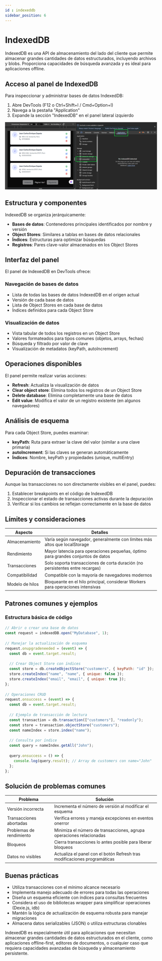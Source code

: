 ```yaml
---
id : indexeddb
sidebar_position: 6
---
```


# IndexedDB

IndexedDB es una API de almacenamiento del lado del cliente que permite almacenar grandes cantidades de datos estructurados, incluyendo archivos y blobs. Proporciona capacidades de búsqueda avanzada y es ideal para aplicaciones offline.

## Acceso al panel de IndexedDB

Para inspeccionar y administrar bases de datos IndexedDB:

1. Abre DevTools (F12 o Ctrl+Shift+I / Cmd+Option+I)
2. Navega a la pestaña "Application"
3. Expande la sección "IndexedDB" en el panel lateral izquierdo

![alt text](img/indexeddb-1.png)

## Estructura y componentes

IndexedDB se organiza jerárquicamente:

- **Bases de datos**: Contenedores principales identificados por nombre y versión
- **Object Stores**: Similares a tablas en bases de datos relacionales
- **Índices**: Estructuras para optimizar búsquedas
- **Registros**: Pares clave-valor almacenados en los Object Stores

## Interfaz del panel

El panel de IndexedDB en DevTools ofrece:

### Navegación de bases de datos

- Lista de todas las bases de datos IndexedDB en el origen actual
- Versión de cada base de datos
- Lista de Object Stores en cada base de datos
- Índices definidos para cada Object Store

### Visualización de datos

- Vista tabular de todos los registros en un Object Store
- Valores formateados para tipos comunes (objetos, arrays, fechas)
- Búsqueda y filtrado por valor de clave
- Visualización de metadatos (keyPath, autoIncrement)

## Operaciones disponibles

El panel permite realizar varias acciones:

- **Refresh**: Actualiza la visualización de datos
- **Clear object store**: Elimina todos los registros de un Object Store
- **Delete database**: Elimina completamente una base de datos
- **Edit value**: Modifica el valor de un registro existente (en algunos navegadores)

## Análisis de esquema

Para cada Object Store, puedes examinar:

- **keyPath**: Ruta para extraer la clave del valor (similar a una clave primaria)
- **autoIncrement**: Si las claves se generan automáticamente
- **Índices**: Nombre, keyPath y propiedades (unique, multiEntry)

## Depuración de transacciones

Aunque las transacciones no son directamente visibles en el panel, puedes:

1. Establecer breakpoints en el código de IndexedDB
2. Inspeccionar el estado de transacciones activas durante la depuración
3. Verificar si los cambios se reflejan correctamente en la base de datos

## Límites y consideraciones

| Aspecto | Detalles |
|---------|----------|
| Almacenamiento | Varía según navegador, generalmente con límites más altos que localStorage |
| Rendimiento | Mayor latencia para operaciones pequeñas, óptimo para grandes conjuntos de datos |
| Transacciones | Solo soporta transacciones de corta duración (no persistentes entre recargas) |
| Compatibilidad | Compatible con la mayoría de navegadores modernos |
| Modelo de hilos | Bloqueante en el hilo principal, considerar Workers para operaciones intensivas |

## Patrones comunes y ejemplos

### Estructura básica de código

```javascript
// Abrir o crear una base de datos
const request = indexedDB.open("MyDatabase", 1);

// Manejar la actualización de esquema
request.onupgradeneeded = (event) => {
  const db = event.target.result;
  
  // Crear Object Store con índices
  const store = db.createObjectStore("customers", { keyPath: "id" });
  store.createIndex("name", "name", { unique: false });
  store.createIndex("email", "email", { unique: true });
};

// Operaciones CRUD
request.onsuccess = (event) => {
  const db = event.target.result;
  
  // Ejemplo de transacción de lectura
  const transaction = db.transaction(["customers"], "readonly");
  const store = transaction.objectStore("customers");
  const nameIndex = store.index("name");
  
  // Consulta por índice
  const query = nameIndex.getAll("John");
  
  query.onsuccess = () => {
    console.log(query.result); // Array de customers con name="John"
  };
};
```

## Solución de problemas comunes

| Problema | Solución |
|----------|----------|
| Versión incorrecta | Incrementa el número de versión al modificar el esquema |
| Transacciones abortadas | Verifica errores y maneja excepciones en eventos onerror |
| Problemas de rendimiento | Minimiza el número de transacciones, agrupa operaciones relacionadas |
| Bloqueos | Cierra transacciones lo antes posible para liberar bloqueos |
| Datos no visibles | Actualiza el panel con el botón Refresh tras modificaciones programáticas |

## Buenas prácticas

- Utiliza transacciones con el mínimo alcance necesario
- Implementa manejo adecuado de errores para todas las operaciones
- Diseña un esquema eficiente con índices para consultas frecuentes
- Considera el uso de bibliotecas wrapper para simplificar operaciones (Dexie.js, idb)
- Mantén la lógica de actualización de esquema robusta para manejar migraciones
- Almacena datos serializables (JSON) o utiliza estructuras clonables

IndexedDB es especialmente útil para aplicaciones que necesitan almacenar grandes cantidades de datos estructurados en el cliente, como aplicaciones offline-first, editores de documentos, o cualquier caso que requiera capacidades avanzadas de búsqueda y almacenamiento persistente.